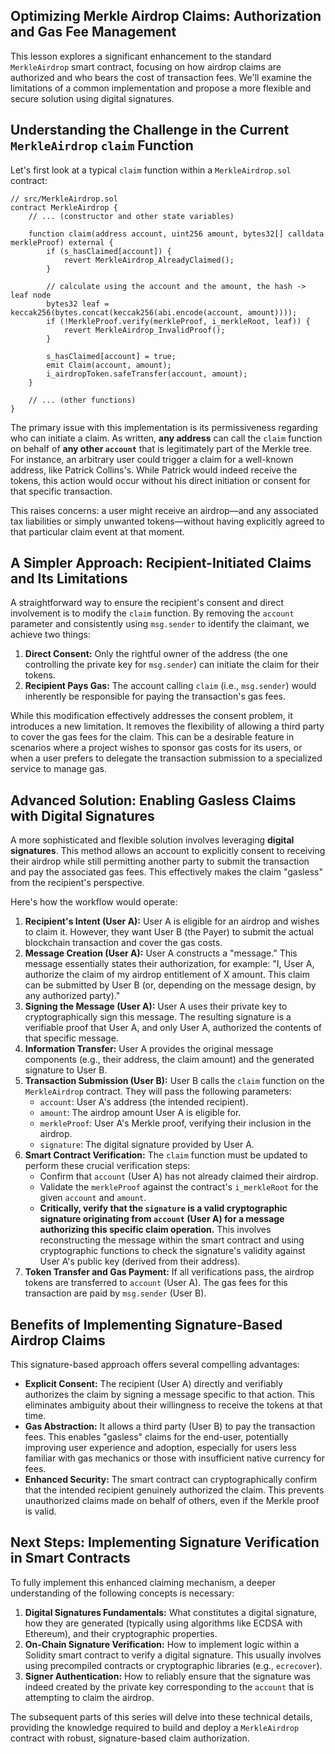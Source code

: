 ## Optimizing Merkle Airdrop Claims: Authorization and Gas Fee Management

This lesson explores a significant enhancement to the standard `MerkleAirdrop` smart contract, focusing on how airdrop claims are authorized and who bears the cost of transaction fees. We'll examine the limitations of a common implementation and propose a more flexible and secure solution using digital signatures.

## Understanding the Challenge in the Current `MerkleAirdrop` `claim` Function

Let's first look at a typical `claim` function within a `MerkleAirdrop.sol` contract:

```solidity
// src/MerkleAirdrop.sol
contract MerkleAirdrop {
    // ... (constructor and other state variables)

    function claim(address account, uint256 amount, bytes32[] calldata merkleProof) external {
        if (s_hasClaimed[account]) {
            revert MerkleAirdrop_AlreadyClaimed();
        }

        // calculate using the account and the amount, the hash -> leaf node
        bytes32 leaf = keccak256(bytes.concat(keccak256(abi.encode(account, amount))));
        if (!MerkleProof.verify(merkleProof, i_merkleRoot, leaf)) {
            revert MerkleAirdrop_InvalidProof();
        }

        s_hasClaimed[account] = true;
        emit Claim(account, amount);
        i_airdropToken.safeTransfer(account, amount);
    }

    // ... (other functions)
}
```

The primary issue with this implementation is its permissiveness regarding who can initiate a claim. As written, **any address** can call the `claim` function on behalf of **any other `account`** that is legitimately part of the Merkle tree. For instance, an arbitrary user could trigger a claim for a well-known address, like Patrick Collins's. While Patrick would indeed receive the tokens, this action would occur without his direct initiation or consent for that specific transaction.

This raises concerns: a user might receive an airdrop—and any associated tax liabilities or simply unwanted tokens—without having explicitly agreed to that particular claim event at that moment.

## A Simpler Approach: Recipient-Initiated Claims and Its Limitations

A straightforward way to ensure the recipient's consent and direct involvement is to modify the `claim` function. By removing the `account` parameter and consistently using `msg.sender` to identify the claimant, we achieve two things:

1.  **Direct Consent:** Only the rightful owner of the address (the one controlling the private key for `msg.sender`) can initiate the claim for their tokens.
2.  **Recipient Pays Gas:** The account calling `claim` (i.e., `msg.sender`) would inherently be responsible for paying the transaction's gas fees.

While this modification effectively addresses the consent problem, it introduces a new limitation. It removes the flexibility of allowing a third party to cover the gas fees for the claim. This can be a desirable feature in scenarios where a project wishes to sponsor gas costs for its users, or when a user prefers to delegate the transaction submission to a specialized service to manage gas.

## Advanced Solution: Enabling Gasless Claims with Digital Signatures

A more sophisticated and flexible solution involves leveraging **digital signatures**. This method allows an account to explicitly consent to receiving their airdrop while still permitting another party to submit the transaction and pay the associated gas fees. This effectively makes the claim "gasless" from the recipient's perspective.

Here's how the workflow would operate:

1.  **Recipient's Intent (User A):** User A is eligible for an airdrop and wishes to claim it. However, they want User B (the Payer) to submit the actual blockchain transaction and cover the gas costs.
2.  **Message Creation (User A):** User A constructs a "message." This message essentially states their authorization, for example: "I, User A, authorize the claim of my airdrop entitlement of X amount. This claim can be submitted by User B (or, depending on the message design, by any authorized party)."
3.  **Signing the Message (User A):** User A uses their private key to cryptographically sign this message. The resulting signature is a verifiable proof that User A, and only User A, authorized the contents of that specific message.
4.  **Information Transfer:** User A provides the original message components (e.g., their address, the claim amount) and the generated signature to User B.
5.  **Transaction Submission (User B):** User B calls the `claim` function on the `MerkleAirdrop` contract. They will pass the following parameters:
    *   `account`: User A's address (the intended recipient).
    *   `amount`: The airdrop amount User A is eligible for.
    *   `merkleProof`: User A's Merkle proof, verifying their inclusion in the airdrop.
    *   `signature`: The digital signature provided by User A.
6.  **Smart Contract Verification:** The `claim` function must be updated to perform these crucial verification steps:
    *   Confirm that `account` (User A) has not already claimed their airdrop.
    *   Validate the `merkleProof` against the contract's `i_merkleRoot` for the given `account` and `amount`.
    *   **Critically, verify that the `signature` is a valid cryptographic signature originating from `account` (User A) for a message authorizing this specific claim operation.** This involves reconstructing the message within the smart contract and using cryptographic functions to check the signature's validity against User A's public key (derived from their address).
7.  **Token Transfer and Gas Payment:** If all verifications pass, the airdrop tokens are transferred to `account` (User A). The gas fees for this transaction are paid by `msg.sender` (User B).

## Benefits of Implementing Signature-Based Airdrop Claims

This signature-based approach offers several compelling advantages:

*   **Explicit Consent:** The recipient (User A) directly and verifiably authorizes the claim by signing a message specific to that action. This eliminates ambiguity about their willingness to receive the tokens at that time.
*   **Gas Abstraction:** It allows a third party (User B) to pay the transaction fees. This enables "gasless" claims for the end-user, potentially improving user experience and adoption, especially for users less familiar with gas mechanics or those with insufficient native currency for fees.
*   **Enhanced Security:** The smart contract can cryptographically confirm that the intended recipient genuinely authorized the claim. This prevents unauthorized claims made on behalf of others, even if the Merkle proof is valid.

## Next Steps: Implementing Signature Verification in Smart Contracts

To fully implement this enhanced claiming mechanism, a deeper understanding of the following concepts is necessary:

1.  **Digital Signatures Fundamentals:** What constitutes a digital signature, how they are generated (typically using algorithms like ECDSA with Ethereum), and their cryptographic properties.
2.  **On-Chain Signature Verification:** How to implement logic within a Solidity smart contract to verify a digital signature. This usually involves using precompiled contracts or cryptographic libraries (e.g., `ecrecover`).
3.  **Signer Authentication:** How to reliably ensure that the signature was indeed created by the private key corresponding to the `account` that is attempting to claim the airdrop.

The subsequent parts of this series will delve into these technical details, providing the knowledge required to build and deploy a `MerkleAirdrop` contract with robust, signature-based claim authorization.